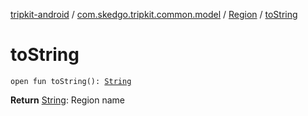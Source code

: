 [tripkit-android](../../index.md) / [com.skedgo.tripkit.common.model](../index.md) / [Region](index.md) / [toString](./to-string.md)

# toString

`open fun toString(): `[`String`](https://kotlinlang.org/api/latest/jvm/stdlib/kotlin/-string/index.html)

**Return**
[String](https://kotlinlang.org/api/latest/jvm/stdlib/kotlin/-string/index.html): Region name

